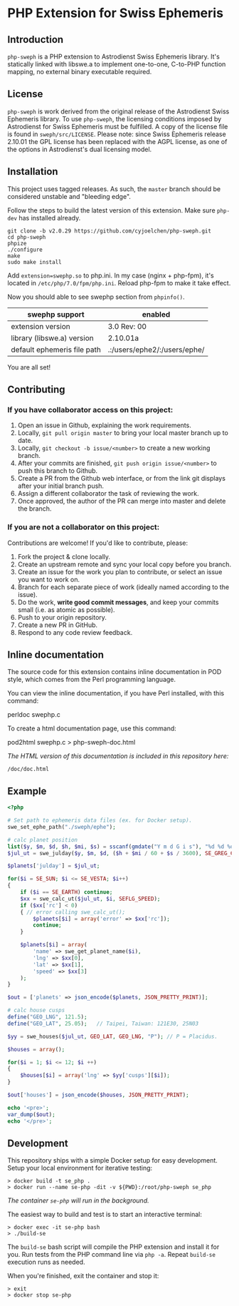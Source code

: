 # PHP Extension for Swiss Ephemeris

## Introduction
`php-sweph` is a PHP extension to Astrodienst Swiss Ephemeris library. It's statically linked with libswe.a to implement one-to-one, C-to-PHP function mapping, no external binary executable required.

## License
`php-sweph` is work derived from the original release of the Astrodienst Swiss Ephemeris library.
To use `php-sweph`, the licensing conditions imposed by Astrodienst for Swiss Ephemeris must
be fulfilled. A copy of the license file
is found in `sweph/src/LICENSE`. Please note: since Swiss Ephemeris release 2.10.01 the GPL license has been
replaced with the AGPL license, as one of the options in Astrodienst's dual licensing model.

## Installation

This project uses tagged releases.
As such, the `master` branch should be considered unstable and "bleeding edge".

Follow the steps to build the latest version of this extension.
Make sure `php-dev` has installed already.

```
git clone -b v2.0.29 https://github.com/cyjoelchen/php-sweph.git
cd php-sweph
phpize
./configure
make
sudo make install
```

Add `extension=swephp.so` to php.ini. In my case (nginx + php-fpm), it's located in `/etc/php/7.0/fpm/php.ini`. Reload php-fpm to make it take effect.

Now you should able to see swephp section from `phpinfo()`.

 swephp support | enabled 
---|---
 extension version | 3.0 Rev: 00
 library (libswe.a) version | 2.10.01a
 default ephemeris file path | .:/users/ephe2/:/users/ephe/ 

You are all set!

## Contributing

### If you have collaborator access on this project:

1. Open an issue in Github, explaining the work requirements.
2. Locally, `git pull origin master` to bring your local master branch up to date.
3. Locally, `git checkout -b issue/<number>` to create a new working branch.
4. After your commits are finished, `git push origin issue/<number>` to push this branch to Github.
5. Create a PR from the Github web interface, or from the link git displays after your initial branch push.
6. Assign a different collaborator the task of reviewing the work.
7. Once approved, the author of the PR can merge into master and delete the branch.

### If you are not a collaborator on this project:

Contributions are welcome! If you'd like to contribute, please:

1. Fork the project & clone locally.
2. Create an upstream remote and sync your local copy before you branch.
3. Create an issue for the work you plan to contribute, or select an issue you want to work on.
4. Branch for each separate piece of work (ideally named according to the issue).
5. Do the work, __write good commit messages__, and keep your commits small (i.e. as atomic as possible).
6. Push to your origin repository.
7. Create a new PR in GitHub.
8. Respond to any code review feedback.

## Inline documentation
The source code for this extension contains inline documentation in POD style,
which comes from the Perl programming language.

You can view the inline documentation, if you have Perl installed, with this command:

perldoc swephp.c

To create a html documentation page, use this command:

pod2html swephp.c > php-sweph-doc.html

_The HTML version of this documentation is included in this repository here:_
```
/doc/doc.html
```

## Example

```php
<?php

# Set path to ephemeris data files (ex. for Docker setup).
swe_set_ephe_path("./sweph/ephe");

# calc planet position
list($y, $m, $d, $h, $mi, $s) = sscanf(gmdate("Y m d G i s"), "%d %d %d %d %d %d");
$jul_ut = swe_julday($y, $m, $d, ($h + $mi / 60 + $s / 3600), SE_GREG_CAL);

$planets['julday'] = $jul_ut;

for($i = SE_SUN; $i <= SE_VESTA; $i++)
{
    if ($i == SE_EARTH) continue;
    $xx = swe_calc_ut($jul_ut, $i, SEFLG_SPEED);
    if ($xx['rc'] < 0) 
    { // error calling swe_calc_ut();
        $planets[$i] = array('error' => $xx['rc']);
        continue;
    }

    $planets[$i] = array(
        'name' => swe_get_planet_name($i),
        'lng' => $xx[0],
        'lat' => $xx[1],
        'speed' => $xx[3]
    );
}

$out = ['planets' => json_encode($planets, JSON_PRETTY_PRINT)];

# calc house cusps
define("GEO_LNG", 121.5);
define("GEO_LAT", 25.05);   // Taipei, Taiwan: 121E30, 25N03

$yy = swe_houses($jul_ut, GEO_LAT, GEO_LNG, "P"); // P = Placidus. 

$houses = array();

for($i = 1; $i <= 12; $i ++) 
{
    $houses[$i] = array('lng' => $yy['cusps'][$i]);
}

$out['houses'] = json_encode($houses, JSON_PRETTY_PRINT);

echo '<pre>';
var_dump($out);
echo '</pre>';
```

## Development

This repository ships with a simple Docker setup for easy development.
Setup your local environment for iterative testing:

```
> docker build -t se_php .
> docker run --name se-php -dit -v ${PWD}:/root/php-sweph se_php
```

_The container `se-php` will run in the background._

The easiest way to build and test is to start an interactive terminal:

```
> docker exec -it se-php bash
> ./build-se
``` 

The `build-se` bash script will compile the PHP extension and install it for you.
Run tests from the PHP command line via `php -a`.
Repeat `build-se` execution runs as needed.

When you're finished, exit the container and stop it:

```
> exit
> docker stop se-php
```


